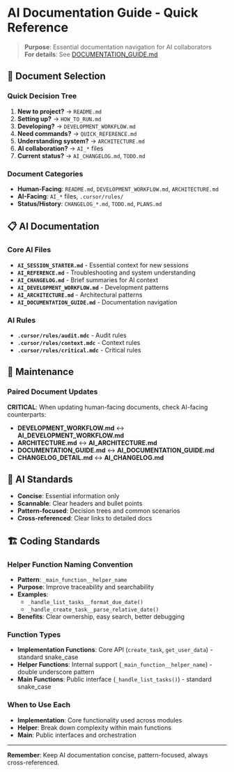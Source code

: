 # AI Documentation Guide - Quick Reference

> **Purpose**: Essential documentation navigation for AI collaborators  
> **For details**: See [DOCUMENTATION_GUIDE.md](DOCUMENTATION_GUIDE.md)

## 🚀 Document Selection

### **Quick Decision Tree**
1. **New to project?** → `README.md`
2. **Setting up?** → `HOW_TO_RUN.md`
3. **Developing?** → `DEVELOPMENT_WORKFLOW.md`
4. **Need commands?** → `QUICK_REFERENCE.md`
5. **Understanding system?** → `ARCHITECTURE.md`
6. **AI collaboration?** → `AI_*` files
7. **Current status?** → `AI_CHANGELOG.md`, `TODO.md`

### **Document Categories**
- **Human-Facing**: `README.md`, `DEVELOPMENT_WORKFLOW.md`, `ARCHITECTURE.md`
- **AI-Facing**: `AI_*` files, `.cursor/rules/`
- **Status/History**: `CHANGELOG_*.md`, `TODO.md`, `PLANS.md`

## 📋 AI Documentation

### **Core AI Files**
- **`AI_SESSION_STARTER.md`** - Essential context for new sessions
- **`AI_REFERENCE.md`** - Troubleshooting and system understanding
- **`AI_CHANGELOG.md`** - Brief summaries for AI context
- **`AI_DEVELOPMENT_WORKFLOW.md`** - Development patterns
- **`AI_ARCHITECTURE.md`** - Architectural patterns
- **`AI_DOCUMENTATION_GUIDE.md`** - Documentation navigation

### **AI Rules**
- **`.cursor/rules/audit.mdc`** - Audit rules
- **`.cursor/rules/context.mdc`** - Context rules
- **`.cursor/rules/critical.mdc`** - Critical rules

## 🔄 Maintenance

### **Paired Document Updates**
**CRITICAL**: When updating human-facing documents, check AI-facing counterparts:
- **DEVELOPMENT_WORKFLOW.md** ↔ **AI_DEVELOPMENT_WORKFLOW.md**
- **ARCHITECTURE.md** ↔ **AI_ARCHITECTURE.md**
- **DOCUMENTATION_GUIDE.md** ↔ **AI_DOCUMENTATION_GUIDE.md**
- **CHANGELOG_DETAIL.md** ↔ **AI_CHANGELOG.md**

## 🎯 AI Standards
- **Concise**: Essential information only
- **Scannable**: Clear headers and bullet points
- **Pattern-focused**: Decision trees and common scenarios
- **Cross-referenced**: Clear links to detailed docs

## 🏗️ Coding Standards

### **Helper Function Naming Convention**
- **Pattern**: `_main_function__helper_name`
- **Purpose**: Improve traceability and searchability
- **Examples**: 
  - `_handle_list_tasks__format_due_date()`
  - `_handle_create_task__parse_relative_date()`
- **Benefits**: Clear ownership, easy search, better debugging

### **Function Types**
- **Implementation Functions**: Core API (`create_task`, `get_user_data`) - standard snake_case
- **Helper Functions**: Internal support (`_main_function__helper_name`) - double underscore pattern
- **Main Functions**: Public interface (`_handle_list_tasks()`) - standard snake_case

### **When to Use Each**
- **Implementation**: Core functionality used across modules
- **Helper**: Break down complexity within main functions
- **Main**: Public interfaces and orchestration

---

**Remember**: Keep AI documentation concise, pattern-focused, always cross-referenced.
